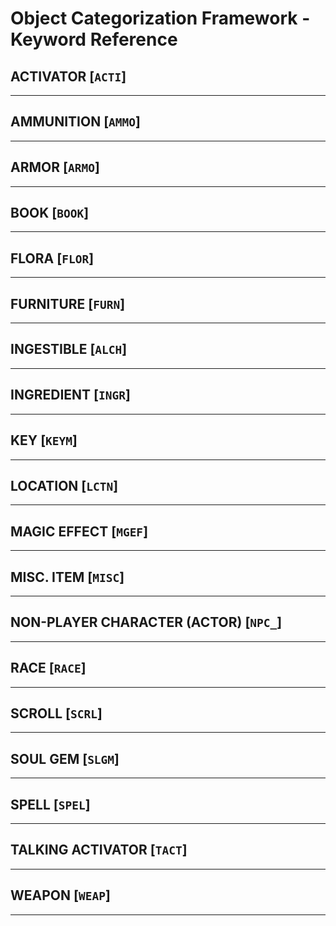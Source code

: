 # Object Categorization Framework - Keyword Reference

## ACTIVATOR [`ACTI`]

---

## AMMUNITION [`AMMO`]

---

## ARMOR [`ARMO`]

---

## BOOK [`BOOK`]

---

## FLORA [`FLOR`]

---

## FURNITURE [`FURN`]

---

## INGESTIBLE [`ALCH`]

---

## INGREDIENT [`INGR`]

---

## KEY [`KEYM`]

---

## LOCATION [`LCTN`]

---

## MAGIC EFFECT [`MGEF`]

---

## MISC. ITEM [`MISC`]

---

## NON-PLAYER CHARACTER (ACTOR) [`NPC_`]

---

## RACE [`RACE`]

---

## SCROLL [`SCRL`]

---

## SOUL GEM [`SLGM`]

---

## SPELL [`SPEL`]

---

## TALKING ACTIVATOR [`TACT`]

---

## WEAPON [`WEAP`]

---
